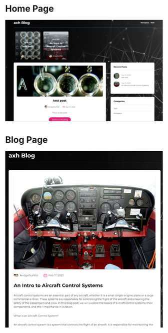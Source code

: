 # Home Page
![home](https://raw.githubusercontent.com/arihant-jha/axh-gql-blog/main/images/blog%20home.png)
# Blog Page
![blog page](https://github.com/arihant-jha/axh-gql-blog/blob/main/images/blog-page.png)
